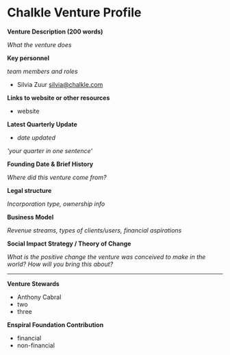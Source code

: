 # Chalkle Venture Profile

**Venture Description (200 words)**

*What the venture does*

**Key personnel**

*team members and roles*

* Silvia Zuur silvia@chalkle.com

**Links to website or other resources**
* website

**Latest Quarterly Update**

* *date updated*

*'your quarter in one sentence'*

**Founding Date & Brief History**

*Where did this venture come from?*

**Legal structure**

*Incorporation type, ownership info*

**Business Model**

*Revenue streams, types of clients/users, financial aspirations*

**Social Impact Strategy / Theory of Change**

*What is the positive change the venture was conceived to make in the world? How will you bring this about?*

---

**Venture Stewards** 

* Anthony Cabral 
* two
* three

**Enspiral Foundation Contribution**

* financial
* non-financial
